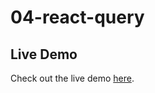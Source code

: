 # 04-react-query

## Live Demo

Check out the live demo [here](https://04-react-query-beige.vercel.app/).
